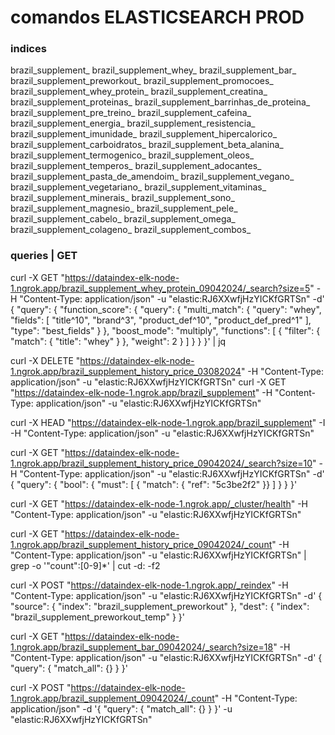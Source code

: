 # comandos ELASTICSEARCH PROD

### indices
brazil_supplement_
brazil_supplement_whey_
brazil_supplement_bar_
brazil_supplement_preworkout_
brazil_supplement_promocoes_
brazil_supplement_whey_protein_
brazil_supplement_creatina_
brazil_supplement_proteinas_
brazil_supplement_barrinhas_de_proteina_
brazil_supplement_pre_treino_
brazil_supplement_cafeina_
brazil_supplement_energia_
brazil_supplement_resistencia_
brazil_supplement_imunidade_
brazil_supplement_hipercalorico_
brazil_supplement_carboidratos_
brazil_supplement_beta_alanina_
brazil_supplement_termogenico_
brazil_supplement_oleos_
brazil_supplement_temperos_
brazil_supplement_adocantes_
brazil_supplement_pasta_de_amendoim_
brazil_supplement_vegano_
brazil_supplement_vegetariano_
brazil_supplement_vitaminas_
brazil_supplement_minerais_
brazil_supplement_sono_
brazil_supplement_magnesio_
brazil_supplement_pele_
brazil_supplement_cabelo_
brazil_supplement_omega_
brazil_supplement_colageno_
brazil_supplement_combos_


### queries | GET

curl -X GET "https://dataindex-elk-node-1.ngrok.app/brazil_supplement_whey_protein_09042024/_search?size=5" -H "Content-Type: application/json" -u "elastic:RJ6XXwfjHzYICKfGRTSn" -d'
{
  "query": {
    "function_score": {
      "query": {
        "multi_match": {
          "query": "whey",
          "fields": [
            "title^10",
            "brand^3",
            "product_def^10",
            "product_def_pred^1"
          ],
          "type": "best_fields"
        }
      },
      "boost_mode": "multiply",
      "functions": [
        {
          "filter": { "match": { "title": "whey" } },
          "weight": 2
        }
      ]
    }
  }
}' | jq





curl -X DELETE "https://dataindex-elk-node-1.ngrok.app/brazil_supplement_history_price_03082024" -H "Content-Type: application/json" -u "elastic:RJ6XXwfjHzYICKfGRTSn"
curl -X GET "https://dataindex-elk-node-1.ngrok.app/brazil_supplement" -H "Content-Type: application/json" -u "elastic:RJ6XXwfjHzYICKfGRTSn"

curl -X HEAD "https://dataindex-elk-node-1.ngrok.app/brazil_supplement" -I -H "Content-Type: application/json" -u "elastic:RJ6XXwfjHzYICKfGRTSn"

curl -X GET "https://dataindex-elk-node-1.ngrok.app/brazil_supplement_history_price_09042024/_search?size=10" -H "Content-Type: application/json" -u "elastic:RJ6XXwfjHzYICKfGRTSn" -d'
{
  "query": {
    "bool": {
      "must": [
        { "match": { "ref": "5c3be2f2" }}
      ]
    }
  }
}'

curl -X GET "https://dataindex-elk-node-1.ngrok.app/_cluster/health" -H "Content-Type: application/json" -u "elastic:RJ6XXwfjHzYICKfGRTSn"


curl -X GET "https://dataindex-elk-node-1.ngrok.app/brazil_supplement_history_price_09042024/_count" -H "Content-Type: application/json" -u "elastic:RJ6XXwfjHzYICKfGRTSn" | grep -o '"count":[0-9]*' | cut -d: -f2


curl -X POST "https://dataindex-elk-node-1.ngrok.app/_reindex" -H "Content-Type: application/json" -u "elastic:RJ6XXwfjHzYICKfGRTSn" -d'
{
  "source": {
    "index": "brazil_supplement_preworkout"
  },
  "dest": {
    "index": "brazil_supplement_preworkout_temp"
  }
}'

curl -X GET "https://dataindex-elk-node-1.ngrok.app/brazil_supplement_bar_09042024/_search?size=18" -H "Content-Type: application/json" -u "elastic:RJ6XXwfjHzYICKfGRTSn" -d'
{
  "query": {
    "match_all": {}
  }
}'

curl -X POST "https://dataindex-elk-node-1.ngrok.app/brazil_supplement_09042024/_count" -H "Content-Type: application/json" -d '{
  "query": {
    "match_all": {}
  }
}' -u "elastic:RJ6XXwfjHzYICKfGRTSn"

